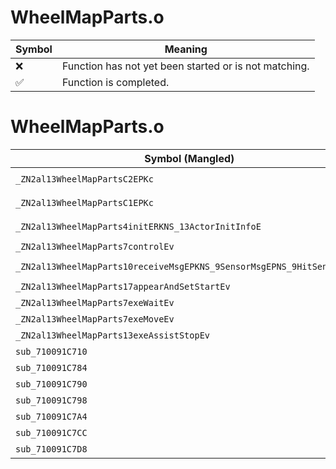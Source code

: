# WheelMapParts.o
| Symbol | Meaning 
| ------------- | ------------- 
| :x: | Function has not yet been started or is not matching. 
| :white_check_mark: | Function is completed. 


# WheelMapParts.o
| Symbol (Mangled) | Symbol (Demangled) | Decompiled? |
| ------------- |  ------------- | ------------- |
| `_ZN2al13WheelMapPartsC2EPKc` | `al::WheelMapParts::WheelMapParts(char const*)` | :x: |
| `_ZN2al13WheelMapPartsC1EPKc` | `al::WheelMapParts::WheelMapParts(char const*)` | :x: |
| `_ZN2al13WheelMapParts4initERKNS_13ActorInitInfoE` | `al::WheelMapParts::init(al::ActorInitInfo const&)` | :x: |
| `_ZN2al13WheelMapParts7controlEv` | `al::WheelMapParts::control(void)` | :x: |
| `_ZN2al13WheelMapParts10receiveMsgEPKNS_9SensorMsgEPNS_9HitSensorES5_` | `al::WheelMapParts::receiveMsg(al::SensorMsg const*,al::HitSensor *,al::HitSensor *)` | :x: |
| `_ZN2al13WheelMapParts17appearAndSetStartEv` | `al::WheelMapParts::appearAndSetStart(void)` | :x: |
| `_ZN2al13WheelMapParts7exeWaitEv` | `al::WheelMapParts::exeWait(void)` | :x: |
| `_ZN2al13WheelMapParts7exeMoveEv` | `al::WheelMapParts::exeMove(void)` | :x: |
| `_ZN2al13WheelMapParts13exeAssistStopEv` | `al::WheelMapParts::exeAssistStop(void)` | :x: |
| `sub_710091C710` | `` | :x: |
| `sub_710091C784` | `` | :x: |
| `sub_710091C790` | `` | :x: |
| `sub_710091C798` | `` | :x: |
| `sub_710091C7A4` | `` | :x: |
| `sub_710091C7CC` | `` | :x: |
| `sub_710091C7D8` | `` | :x: |
